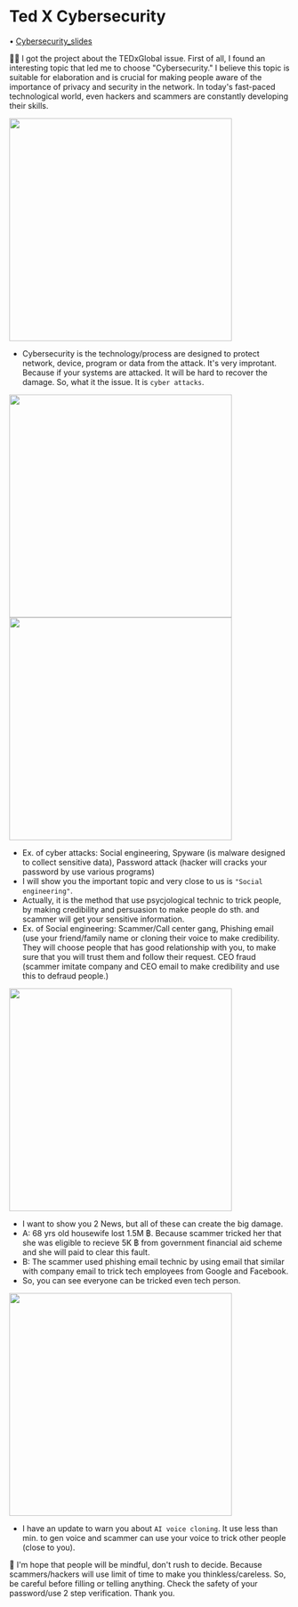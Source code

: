 # Ted X Cybersecurity
• [Cybersecurity_slides](https://github.com/incluDna/Tedtalk/blob/ea478418131c116079132ee819082857755a4adc/TED%20x%20Cybersecurity.pdf)

🙌🏻 I got the project about the TEDxGlobal issue. First of all, I found an interesting topic that led me to choose "Cybersecurity." I believe this topic is suitable for elaboration and is crucial for making people aware of the importance of privacy and security in the network. In today's fast-paced technological world, even hackers and scammers are constantly developing their skills.

<img src="https://github.com/user-attachments/assets/1146ee02-d36e-4b02-883d-a0375823e5df" width="400px">

- Cybersecurity is the technology/process are designed to protect network, device, program or data from the attack. It's very improtant. Because if your systems are attacked. It will be hard to recover the damage. So, what it the issue. It is `cyber attacks`.

<img src="https://github.com/user-attachments/assets/94455a7a-dc76-4af0-9628-1e9539578cfd" width="400px">
<img src="https://github.com/user-attachments/assets/8557f78d-5a53-49ba-9c82-7f8b02be602c" width="400px">

- Ex. of cyber attacks: Social engineering, Spyware (is malware designed to collect sensitive data), Password attack (hacker will cracks your password by use various programs)
- I will show you the important topic and very close to us is `"Social engineering"`.
- Actually, it is the method that use psycjological technic to trick people, by making credibility and persuasion to make people do sth. and scammer will get your sensitive information.
- Ex. of Social engineering: Scammer/Call center gang, Phishing email (use your friend/family name or cloning their voice to make credibility. They will choose people that has good relationship with you, to make sure that you will trust them and follow their request. CEO fraud (scammer imitate company and CEO email to make credibility and use this to defraud people.)

<img src="https://github.com/user-attachments/assets/c9323087-eba9-4fa9-990e-5905fa4b195c" width="400px">

- I want to show you 2 News, but all of these can create the big damage.
- A: 68 yrs old housewife lost 1.5M ฿. Because scammer tricked her that she was eligible to recieve 5K ฿ from government financial aid scheme and she will paid to clear this fault.
- B: The scammer used phishing email technic by using email that similar with company email to trick tech employees from Google and Facebook.
- So, you can see everyone can be tricked even tech person.

<img src="https://github.com/user-attachments/assets/7897a040-94f2-4524-b6e6-1345ae1863ab" width="400px">

- I have an update to warn you about `AI voice cloning`. It use less than min. to gen voice and scammer can use your voice to trick other people (close to you).

🙏 I'm hope that people will be mindful, don't rush to decide. Because scammers/hackers will use limit of time to make you thinkless/careless. So, be careful before filling or telling anything. Check the safety of your password/use 2 step verification. Thank you.


